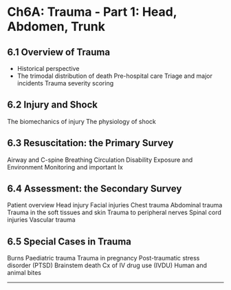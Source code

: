 # Ch6A: Trauma - Part 1: Head, Abdomen, Trunk

## 6.1 Overview of Trauma
- Historical perspective
- The trimodal distribution of death
Pre-hospital care
Triage and major incidents
Trauma severity scoring

## 6.2 Injury and Shock
The biomechanics of injury
The physiology of shock

## 6.3 Resuscitation: the Primary Survey
Airway and C-spine
Breathing
Circulation
Disability
Exposure and Environment
Monitoring and important Ix

## 6.4 Assessment: the Secondary Survey
Patient overview
Head injury
Facial injuries
Chest trauma
Abdominal trauma
Trauma in the soft tissues and skin
Trauma to peripheral nerves
Spinal cord injuries
Vascular trauma

## 6.5 Special Cases in Trauma
Burns
Paediatric trauma
Trauma in pregnancy
Post-traumatic stress disorder (PTSD)
Brainstem death
Cx of IV drug use (IVDU)
Human and animal bites

------
